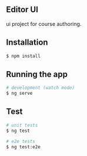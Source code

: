 ## Editor UI

ui project for course authoring.

## Installation

```bash
$ npm install
```

## Running the app

```bash
# development (watch mode)
$ ng serve
```

## Test

```bash
# unit tests
$ ng test

# e2e tests
$ ng test:e2e
```